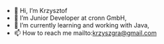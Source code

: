 - 👋 Hi, I’m Krzysztof
- 👀 I’m Junior Developer at cronn GmbH,
- 🌱 I’m currently learning and working with Java,
- 📫 How to reach me mailto:krzyszgra@gmail.com
